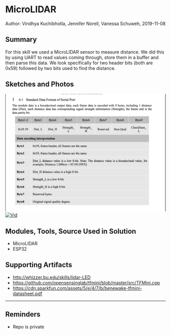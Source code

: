 #  MicroLIDAR

Author: Vindhya Kuchibhotla, Jennifer Norell, Vanessa Schuweh, 2019-11-08

## Summary
For this skill we used a MicroLIDAR sensor to measure distance. We did this by using UART to read values coming through, store them in a buffer and then parse this data. We look specifically for two header bits (both are 0x59) followed by two bits used to find the distance.


## Sketches and Photos

![Image](./Images/pic.jpg)
[![Vid](https://img.youtube.com/vi/eVI5ap-fsvs/0.jpg)](https://www.youtube.com/watch?v=eVI5ap-fsvs "Vid")

## Modules, Tools, Source Used in Solution

* MicroLIDAR
* ESP32

## Supporting Artifacts

* http://whizzer.bu.edu/skills/lidar-LED
* https://github.com/opensensinglab/tfmini/blob/master/src/TFMini.cpp
* https://cdn.sparkfun.com/assets/5/e/4/7/b/benewake-tfmini-datasheet.pdf

-----

## Reminders
- Repo is private
